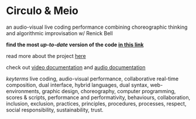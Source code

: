 # Circulo & Meio
an audio-visual live coding performance combining choreographic thinking and algorithmic improvisation 
w/ Renick Bell

**find the most *up-to-date* version of the code [in this link](https://gitlab.com/OtherGeometries/othergeometries-workshop)**

read more about the project [here](http://circle.renickbell.net/)

check out [video documentation](https://www.youtube.com/watch?v=bFqYRpUbKqs&feature=youtu.be)
and [audio documentation](https://soundcloud.com/search?q=renick%20bell%20joana%20chicau)

*keyterms*  live coding, audio-visual performance, collaborative real-time composition, dual interface, hybrid languages, dual syntax, web-environments, graphic design, choreography, computer programming, scores & scripts, performance and performativity, behaviours, collaboration, inclusion, exclusion, practices, principles, procedures, processes, respect, social responsibility, sustainability, trust. 

